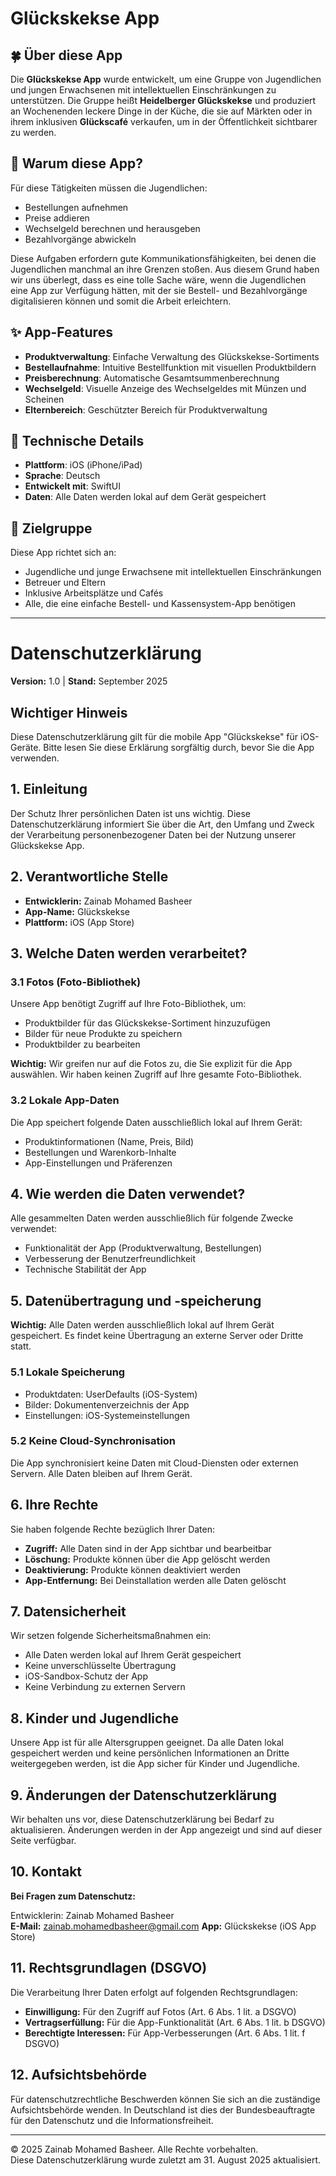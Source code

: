 # Glückskekse App

## 🍀 Über diese App

Die **Glückskekse App** wurde entwickelt, um eine Gruppe von Jugendlichen und jungen Erwachsenen mit intellektuellen Einschränkungen zu unterstützen. Die Gruppe heißt **Heidelberger Glückskekse** und produziert an Wochenenden leckere Dinge in der Küche, die sie auf Märkten oder in ihrem inklusiven **Glückscafé** verkaufen, um in der Öffentlichkeit sichtbarer zu werden.

## 🎯 Warum diese App?

Für diese Tätigkeiten müssen die Jugendlichen:
- Bestellungen aufnehmen
- Preise addieren
- Wechselgeld berechnen und herausgeben
- Bezahlvorgänge abwickeln

Diese Aufgaben erfordern gute Kommunikationsfähigkeiten, bei denen die Jugendlichen manchmal an ihre Grenzen stoßen. Aus diesem Grund haben wir uns überlegt, dass es eine tolle Sache wäre, wenn die Jugendlichen eine App zur Verfügung hätten, mit der sie Bestell- und Bezahlvorgänge digitalisieren können und somit die Arbeit erleichtern.

## ✨ App-Features

- **Produktverwaltung**: Einfache Verwaltung des Glückskekse-Sortiments
- **Bestellaufnahme**: Intuitive Bestellfunktion mit visuellen Produktbildern
- **Preisberechnung**: Automatische Gesamtsummenberechnung
- **Wechselgeld**: Visuelle Anzeige des Wechselgeldes mit Münzen und Scheinen
- **Elternbereich**: Geschützter Bereich für Produktverwaltung

## 🚀 Technische Details

- **Plattform**: iOS (iPhone/iPad)
- **Sprache**: Deutsch
- **Entwickelt mit**: SwiftUI
- **Daten**: Alle Daten werden lokal auf dem Gerät gespeichert

## 👥 Zielgruppe

Diese App richtet sich an:
- Jugendliche und junge Erwachsene mit intellektuellen Einschränkungen
- Betreuer und Eltern
- Inklusive Arbeitsplätze und Cafés
- Alle, die eine einfache Bestell- und Kassensystem-App benötigen

---

# Datenschutzerklärung

**Version:** 1.0 | **Stand:** September 2025

## Wichtiger Hinweis
Diese Datenschutzerklärung gilt für die mobile App "Glückskekse" für iOS-Geräte. Bitte lesen Sie diese Erklärung sorgfältig durch, bevor Sie die App verwenden.

## 1. Einleitung
Der Schutz Ihrer persönlichen Daten ist uns wichtig. Diese Datenschutzerklärung informiert Sie über die Art, den Umfang und Zweck der Verarbeitung personenbezogener Daten bei der Nutzung unserer Glückskekse App.

## 2. Verantwortliche Stelle
- **Entwicklerin:** Zainab Mohamed Basheer
- **App-Name:** Glückskekse
- **Plattform:** iOS (App Store)

## 3. Welche Daten werden verarbeitet?

### 3.1 Fotos (Foto-Bibliothek)
Unsere App benötigt Zugriff auf Ihre Foto-Bibliothek, um:
- Produktbilder für das Glückskekse-Sortiment hinzuzufügen
- Bilder für neue Produkte zu speichern
- Produktbilder zu bearbeiten

**Wichtig:** Wir greifen nur auf die Fotos zu, die Sie explizit für die App auswählen. Wir haben keinen Zugriff auf Ihre gesamte Foto-Bibliothek.

### 3.2 Lokale App-Daten
Die App speichert folgende Daten ausschließlich lokal auf Ihrem Gerät:
- Produktinformationen (Name, Preis, Bild)
- Bestellungen und Warenkorb-Inhalte
- App-Einstellungen und Präferenzen

## 4. Wie werden die Daten verwendet?
Alle gesammelten Daten werden ausschließlich für folgende Zwecke verwendet:
- Funktionalität der App (Produktverwaltung, Bestellungen)
- Verbesserung der Benutzerfreundlichkeit
- Technische Stabilität der App

## 5. Datenübertragung und -speicherung

**Wichtig:** Alle Daten werden ausschließlich lokal auf Ihrem Gerät gespeichert. Es findet keine Übertragung an externe Server oder Dritte statt.

### 5.1 Lokale Speicherung
- Produktdaten: UserDefaults (iOS-System)
- Bilder: Dokumentenverzeichnis der App
- Einstellungen: iOS-Systemeinstellungen

### 5.2 Keine Cloud-Synchronisation
Die App synchronisiert keine Daten mit Cloud-Diensten oder externen Servern. Alle Daten bleiben auf Ihrem Gerät.

## 6. Ihre Rechte
Sie haben folgende Rechte bezüglich Ihrer Daten:
- **Zugriff:** Alle Daten sind in der App sichtbar und bearbeitbar
- **Löschung:** Produkte können über die App gelöscht werden
- **Deaktivierung:** Produkte können deaktiviert werden
- **App-Entfernung:** Bei Deinstallation werden alle Daten gelöscht

## 7. Datensicherheit
Wir setzen folgende Sicherheitsmaßnahmen ein:
- Alle Daten werden lokal auf Ihrem Gerät gespeichert
- Keine unverschlüsselte Übertragung
- iOS-Sandbox-Schutz der App
- Keine Verbindung zu externen Servern

## 8. Kinder und Jugendliche
Unsere App ist für alle Altersgruppen geeignet. Da alle Daten lokal gespeichert werden und keine persönlichen Informationen an Dritte weitergegeben werden, ist die App sicher für Kinder und Jugendliche.

## 9. Änderungen der Datenschutzerklärung
Wir behalten uns vor, diese Datenschutzerklärung bei Bedarf zu aktualisieren. Änderungen werden in der App angezeigt und sind auf dieser Seite verfügbar.

## 10. Kontakt
**Bei Fragen zum Datenschutz:**

Entwicklerin: Zainab Mohamed Basheer  
**E-Mail:** zainab.mohamedbasheer@gmail.com 
**App:** Glückskekse (iOS App Store)

## 11. Rechtsgrundlagen (DSGVO)
Die Verarbeitung Ihrer Daten erfolgt auf folgenden Rechtsgrundlagen:
- **Einwilligung:** Für den Zugriff auf Fotos (Art. 6 Abs. 1 lit. a DSGVO)
- **Vertragserfüllung:** Für die App-Funktionalität (Art. 6 Abs. 1 lit. b DSGVO)
- **Berechtigte Interessen:** Für App-Verbesserungen (Art. 6 Abs. 1 lit. f DSGVO)

## 12. Aufsichtsbehörde
Für datenschutzrechtliche Beschwerden können Sie sich an die zuständige Aufsichtsbehörde wenden. In Deutschland ist dies der Bundesbeauftragte für den Datenschutz und die Informationsfreiheit.

---

© 2025 Zainab Mohamed Basheer. Alle Rechte vorbehalten.  
Diese Datenschutzerklärung wurde zuletzt am 31. August 2025 aktualisiert. 